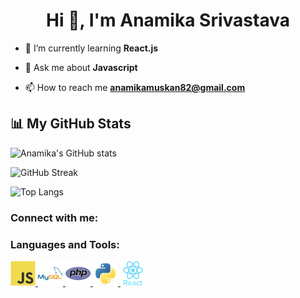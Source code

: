 <h1 align="center">Hi 👋, I'm Anamika Srivastava</h1>


- 🌱 I’m currently learning **React.js**

- 💬 Ask me about **Javascript**

- 📫 How to reach me **anamikamuskan82@gmail.com**

## 📊 My GitHub Stats

![Anamika's GitHub stats](https://github-readme-stats.vercel.app/api?username=Anamika770&show_icons=true&theme=tokyonight)

![GitHub Streak](https://github-readme-streak-stats.herokuapp.com/?user=Anamika770&theme=tokyonight)

![Top Langs](https://github-readme-stats.vercel.app/api/top-langs/?username=Anamika770&layout=compact&theme=tokyonight)

<h3 align="left">Connect with me:</h3>
<p align="left">
</p>

<h3 align="left">Languages and Tools:</h3>
<p align="left"> <a href="https://developer.mozilla.org/en-US/docs/Web/JavaScript" target="_blank" rel="noreferrer"> <img src="https://raw.githubusercontent.com/devicons/devicon/master/icons/javascript/javascript-original.svg" alt="javascript" width="40" height="40"/> </a> <a href="https://www.mysql.com/" target="_blank" rel="noreferrer"> <img src="https://raw.githubusercontent.com/devicons/devicon/master/icons/mysql/mysql-original-wordmark.svg" alt="mysql" width="40" height="40"/> </a> <a href="https://www.php.net" target="_blank" rel="noreferrer"> <img src="https://raw.githubusercontent.com/devicons/devicon/master/icons/php/php-original.svg" alt="php" width="40" height="40"/> </a> <a href="https://www.python.org" target="_blank" rel="noreferrer"> <img src="https://raw.githubusercontent.com/devicons/devicon/master/icons/python/python-original.svg" alt="python" width="40" height="40"/> </a> <a href="https://reactjs.org/" target="_blank" rel="noreferrer"> <img src="https://raw.githubusercontent.com/devicons/devicon/master/icons/react/react-original-wordmark.svg" alt="react" width="40" height="40"/> </a> </p>
